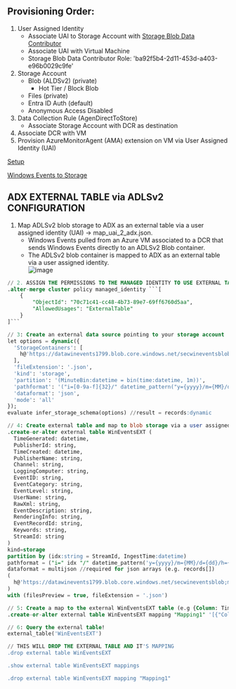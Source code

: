 Provisioning Order:
-------------------
1. User Assigned Identity
   - Associate UAI to Storage Account with [Storage Blob Data Contributor](https://learn.microsoft.com/en-us/azure/role-based-access-control/built-in-roles)
   - Associate UAI with Virtual Machine
   - Storage Blob Data Contributor Role: 'ba92f5b4-2d11-453d-a403-e96b0029c9fe'
3. Storage Account
   - Blob (ALDSv2) (private)
     - Hot Tier / Block Blob
   - Files (private)
   - Entra ID Auth (default)
   - Anonymous Access Disabled
4. Data Collection Rule (AgenDirectToStore)
   - Associate Storage Account with DCR as destination
5. Associate DCR with VM
6. Provision AzureMonitorAgent (AMA) extension on VM via User Assigned Identity (UAI)


[Setup](https://learn.microsoft.com/en-us/azure/azure-monitor/vm/send-event-hubs-storage?tabs=windows%2Cwindows-1)

[Windows Events to Storage](https://learn.microsoft.com/en-us/azure/azure-monitor/essentials/data-collection-rule-samples)

## ADX EXTERNAL TABLE via ADLSv2 CONFIGURATION
1. Map ADLSv2 blob storage to ADX as an external table via a user assigned identity (UAI) -> map_uai_2_adx.json. </br>
   - Windows Events pulled from an Azure VM associated to a DCR that sends Windows Events directly to an ADLSv2 Blob container. </br>
   - The ADLSv2 blob container is mapped to ADX as an external table via a user assigned identity. </br>
![image](https://github.com/user-attachments/assets/4e071a55-c92d-4b64-9946-b6a19efaae28)

```sql
// 2. ASSIGN THE PERMISSIONS TO THE MANAGED IDENTITY TO USE EXTERNAL TABLES
.alter-merge cluster policy managed_identity ```[
    {
        "ObjectId": "70c71c41-cc48-4b73-89e7-69ff6760d5aa",
        "AllowedUsages": "ExternalTable"
    }
]```
```
```sql
// 3: Create an external data source pointing to your storage account
let options = dynamic({
  'StorageContainers': [
    h@'https://datawinevents1799.blob.core.windows.net/secwineventsblob/i=56cc5340e30806d24a8691cb02ee613f/y=2025/m=04/d=06/h=03/m=00;impersonate'
  ],
  'fileExtension': '.json',
  'kind': 'storage',
  'partition': '(MinuteBin:datetime = bin(time:datetime, 1m))',
  'pathformat': '("i=[0-9a-f]{32}/" datetime_pattern("y={yyyy}/m={MM}/d={dd}/h={hh}/m={mm}",MinuteBin))',
  'dataformat': 'json',
  'mode': 'all'
});
evaluate infer_storage_schema(options) //result = records:dynamic
```
```sql
// 4: Create external table and map to blob storage via a user assigned identity
.create-or-alter external table WinEventsEXT (
  TimeGenerated: datetime,
  PublisherId: string,
  TimeCreated: datetime,
  PublisherName: string,
  Channel: string,
  LoggingComputer: string,
  EventID: string,
  EventCategory: string,
  EventLevel: string,
  UserName: string,
  RawXml: string,
  EventDescription: string,
  RenderingInfo: string,
  EventRecordId: string,
  Keywords: string,
  StreamId: string
)
kind=storage
partition by (idx:string = StreamId, IngestTime:datetime)
pathformat = ("i=" idx "/" datetime_pattern('y={yyyy}/m={MM}/d={dd}/h={HH}/m={mm}',IngestTime))
dataformat = multijson //required for json arrays (e.g. records[])
(
  h@'https://datawinevents1799.blob.core.windows.net/secwineventsblob;managed_identity=70c71c41-cc48-4b73-89e7-69ff6760d5aa'
)
with (filesPreview = true, fileExtension = '.json')
```
```sql
// 5: Create a map to the external WinEventsEXT table (e.g {Column: TimeGenerated -> "Properties":{"Path":"$.records[0].time"}})
.create-or-alter external table WinEventsEXT mapping "Mapping1" '[{"Column":"TimeGenerated","Properties":{"Path":"$.records[0].time"}},{"Column":"PublisherId","Properties":{"Path":"$.records[0].PublisherId"}},{"Column":"TimeCreated","Properties":{"Path":"$.records[0].TimeCreated"}},{"Column":"PublisherName","Properties":{"Path":"$.records[0].PublisherName"}},{"Column":"Channel","Properties":{"Path":"$.records[0].Channel"}},{"Column":"LoggingComputer","Properties":{"Path":"$.records[0].LoggingComputer"}},{"Column":"EventID","Properties":{"Path":"$.records[0].EventNumber"}},{"Column":"EventCategory","Properties":{"Path":"$.records[0].EventCategory"}},{"Column":"EventLevel","Properties":{"Path":"$.records[0].EventLevel"}},{"Column":"UserName","Properties":{"Path":"$.records[0].UserName"}},{"Column":"RawXml","Properties":{"Path":"$.records[0].RawXml"}},{"Column":"EventDescription","Properties":{"Path":"$.records[0].EventDescription"}},{"Column":"RenderingInfo","Properties":{"Path":"$.records[0].RenderingInfo"}},{"Column":"EventRecordId","Properties":{"Path":"$.records[0].EventRecordId"}},{"Column":"Keywords","Properties":{"Path":"$.records[0].Keywords"}}]'
```
```sql
// 6: Query the external table!
external_table('WinEventsEXT')
```
```sql
// THIS WILL DROP THE EXTERNAL TABLE AND IT'S MAPPING
.drop external table WinEventsEXT

.show external table WinEventsEXT mappings 

.drop external table WinEventsEXT mapping "Mapping1"
```
